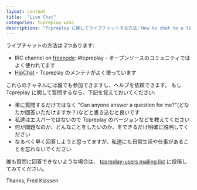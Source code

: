 ```yaml
---
layout: content
title:  "Live Chat"
categories: tcpreplay wiki
descriptions: "Tcpreplay に関してライブチャットする方法／How to chat to a live person about Tcpreplay"
---
```


ライブチャットの方法は 2つあります:

* IRC channel on [freenode][freenode]: #tcpreplay - オープンソースのコミュニティではよく使われてます
* [HipChat][HipChat] - Tcpreplay のメンテナがよく使っています

これらのチャネルには誰でも参加できますし、ヘルプを依頼できます。
もし Tcpreplay に関して質問するなら、下記を覚えておいてください:

* 単に質問するだけではなく "Can anyone answer a question for me?"(どなたか回答いただけますか？)などと書き込むと良いです
* 私達はエスパーではないので Tcpreplay のバージョンなどを教えてください
* 何が問題なのか、どんなことをしたいのか、をできるだけ明確に説明してください
* なるべく早く回答しようと思ってますが、私達にも日常生活や仕事があることを忘れないでください

誰も質問に回答できないような場合は、
[tcpreplay-users mailing list][maillist] に投稿してみてください。

Thanks,
Fred Klassen


[freenode]:   http://freenode.net
[HipChat]:    http://www.hipchat.com/gn8S5TnbV
[maillist]:   https://lists.sourceforge.net/lists/listinfo/tcpreplay-users
